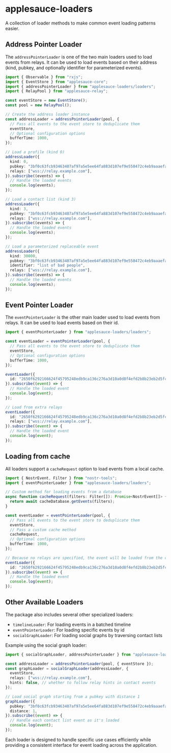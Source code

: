 # applesauce-loaders

A collection of loader methods to make common event loading patterns easier.

## Address Pointer Loader

The `addressPointerLoader` is one of the two main loaders used to load events from relays. It can be used to load events based on their address (kind, pubkey, and optionally identifier for parameterized events).

```ts
import { Observable } from "rxjs";
import { EventStore } from "applesauce-core";
import { addressPointerLoader } from "applesauce-loaders/loaders";
import { RelayPool } from "applesauce-relay";

const eventStore = new EventStore();
const pool = new RelayPool();

// Create the address loader instance
const addressLoader = addressPointerLoader(pool, {
  // Pass all events to the event store to deduplicate them
  eventStore,
  // Optional configuration options
  bufferTime: 1000,
});

// Load a profile (kind 0)
addressLoader({
  kind: 0,
  pubkey: "3bf0c63fcb93463407af97a5e5ee64fa883d107ef9e558472c4eb9aaaefa459d",
  relays: ["wss://relay.example.com"],
}).subscribe((events) => {
  // Handle the loaded events
  console.log(events);
});

// Load a contact list (kind 3)
addressLoader({
  kind: 3,
  pubkey: "3bf0c63fcb93463407af97a5e5ee64fa883d107ef9e558472c4eb9aaaefa459d",
  relays: ["wss://relay.example.com"],
}).subscribe((events) => {
  // Handle the loaded events
  console.log(events);
});

// Load a parameterized replaceable event
addressLoader({
  kind: 30000,
  pubkey: "3bf0c63fcb93463407af97a5e5ee64fa883d107ef9e558472c4eb9aaaefa459d",
  identifier: "list of bad people",
  relays: ["wss://relay.example.com"],
}).subscribe((events) => {
  // Handle the loaded events
  console.log(events);
});
```

## Event Pointer Loader

The `eventPointerLoader` is the other main loader used to load events from relays. It can be used to load events based on their id.

```ts
import { eventPointerLoader } from "applesauce-loaders/loaders";

const eventLoader = eventPointerLoader(pool, {
  // Pass all events to the event store to deduplicate them
  eventStore,
  // Optional configuration options
  bufferTime: 1000,
});

eventLoader({
  id: "2650f6292166624f45795248edb9ca136c276a3d10a0d8f4efd2b8b23eb2d5fc",
}).subscribe((event) => {
  // Handle the loaded event
  console.log(event);
});

// Load from extra relays
eventLoader({
  id: "2650f6292166624f45795248edb9ca136c276a3d10a0d8f4efd2b8b23eb2d5fc",
  relays: ["wss://relay.example.com"],
}).subscribe((event) => {
  // Handle the loaded event
  console.log(event);
});
```

## Loading from cache

All loaders support a `cacheRequest` option to load events from a local cache.

```ts
import { NostrEvent, Filter } from "nostr-tools";
import { eventPointerLoader } from "applesauce-loaders/loaders";

// Custom method for loading events from a database
async function cacheRequest(filters: Filter[]): Promise<NostrEvent[]> {
  return await cacheDatabase.getEvents(filters);
}

const eventLoader = eventPointerLoader(pool, {
  // Pass all events to the event store to deduplicate them
  eventStore,
  // Pass a custom cache method
  cacheRequest,
  // Optional configuration options
  bufferTime: 1000,
});

// Because no relays are specified, the event will be loaded from the cache
eventLoader({
  id: "2650f6292166624f45795248edb9ca136c276a3d10a0d8f4efd2b8b23eb2d5fc",
}).subscribe((event) => {
  // Handle the loaded event
  console.log(event);
});
```

## Other Available Loaders

The package also includes several other specialized loaders:

- `timelineLoader`: For loading events in a batched timeline
- `eventPointerLoader`: For loading specific events by id
- `socialGraphLoader`: For loading social graphs by traversing contact lists

Example using the social graph loader:

```ts
import { socialGraphLoader, addressPointerLoader } from "applesauce-loaders/loaders";

const addressLoader = addressPointerLoader(pool, { eventStore });
const graphLoader = socialGraphLoader(addressLoader, {
  eventStore,
  relays: ["wss://relay.example.com"],
  hints: false, // whether to follow relay hints in contact events
});

// Load social graph starting from a pubkey with distance 1
graphLoader({
  pubkey: "3bf0c63fcb93463407af97a5e5ee64fa883d107ef9e558472c4eb9aaaefa459d",
  distance: 1,
}).subscribe((event) => {
  // Handle each contact list event as it's loaded
  console.log(event);
});
```

Each loader is designed to handle specific use cases efficiently while providing a consistent interface for event loading across the application.
